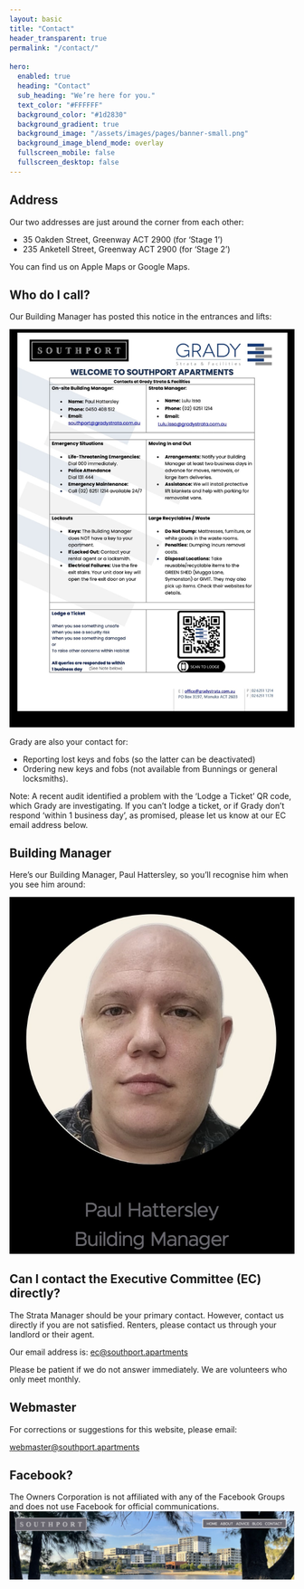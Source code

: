 ```yaml
---
layout: basic
title: "Contact"
header_transparent: true
permalink: "/contact/"

hero:
  enabled: true
  heading: "Contact"
  sub_heading: "We’re here for you."
  text_color: "#FFFFFF"
  background_color: "#1d2830"
  background_gradient: true
  background_image: "/assets/images/pages/banner-small.png"
  background_image_blend_mode: overlay
  fullscreen_mobile: false
  fullscreen_desktop: false
---
```


## Address

Our two addresses are just around the corner from each other:

- 35 Oakden Street, Greenway ACT 2900 (for ‘Stage 1’)
- 235 Anketell Street, Greenway ACT 2900 (for ‘Stage 2’)

You can find us on Apple Maps or Google Maps.

## Who do I call?

Our Building Manager has posted this notice in the entrances and lifts:

![](/assets/images/pages/8-contact-002.jpg)

Grady are also your contact for:

- Reporting lost keys and fobs (so the latter can be deactivated)
- Ordering new keys and fobs (not available from Bunnings or general locksmiths).

Note: A recent audit identified a problem with the ‘Lodge a Ticket’ QR code, which Grady are investigating. If you can’t lodge a ticket, or if Grady don’t respond ‘within 1 business day’, as promised, please let us know at our EC email address below.

## Building Manager

Here’s our Building Manager, Paul Hattersley, so you’ll recognise him when you see him around:

![](/assets/images/pages/8-contact-003.jpg)

## Can I contact the Executive Committee (EC) directly?

The Strata Manager should be your primary contact. However, contact us directly if you are not satisfied. Renters, please contact us through your landlord or their agent.

Our email address is: ec@southport.apartments

Please be patient if we do not answer immediately. We are volunteers who only meet monthly.

## Webmaster

For corrections or suggestions for this website, please email:

webmaster@southport.apartments

## Facebook?

The Owners Corporation is not affiliated with any of the Facebook Groups and does not use Facebook for official communications. ![](/assets/images/pages/8-contact-004.png)
